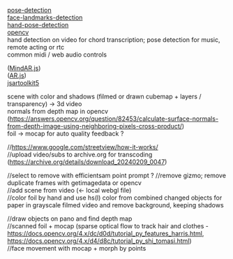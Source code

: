 [pose-detection](https://github.com/freealise/tfjs-models/tree/master/pose-detection)  
[face-landmarks-detection](https://github.com/freealise/tfjs-models/tree/master/face-landmarks-detection)  
[hand-pose-detection](https://github.com/freealise/tfjs-models/tree/master/hand-pose-detection)  
[opencv](https://docs.opencv.org/4.x/d1/d0d/tutorial_js_pose_estimation.html)  
hand detection on video for chord transcription; pose detection for music, remote acting or rtc  
common midi / web audio controls  
  
([MindAR.js](https://github.com/hiukim/mind-ar-js))  
([AR.js](https://github.com/AR-js-org/AR.js))  
[jsartoolkit5](https://github.com/artoolkitx/jsartoolkit5)   

scene with color and shadows (filmed or drawn cubemap + layers / transparency) -> 3d video  
normals from depth map in opencv (https://answers.opencv.org/question/82453/calculate-surface-normals-from-depth-image-using-neighboring-pixels-cross-product/)  
foil -> mocap for auto quality feedback ?

//https://www.google.com/streetview/how-it-works/  
//upload video/subs to archive.org for transcoding (https://archive.org/details/download_20240209_0047)  
  
//select to remove with efficientsam point prompt ?
//remove gizmo; remove duplicate frames with getimagedata or opencv  
//add scene from video (<- local webgl file)  
//color foil by hand and use hs(l) color from combined changed objects for paper in grayscale filmed video and remove background, keeping shadows  
  
//draw objects on pano and find depth map  
//scanned foil + mocap (sparse optical flow to track hair and clothes -  
https://docs.opencv.org/4.x/dc/d0d/tutorial_py_features_harris.html,  
https://docs.opencv.org/4.x/d4/d8c/tutorial_py_shi_tomasi.html)  
//face movement with mocap + morph by points  